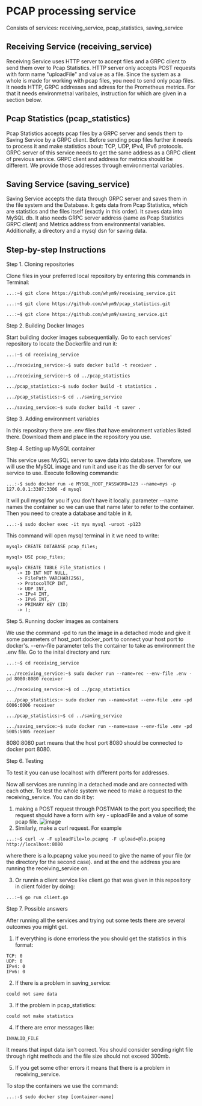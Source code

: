 # PCAP processing service

Consists of services: receiving_service, pcap_statistics, saving_service

## Receiving Service (receiving_service)

Receiving Service uses HTTP server to accept files and a GRPC client to send them over to Pcap Statistics. HTTP server only accepts POST requests with form name "uploadFile" and value as a file. Since the system as a whole is made for working with pcap files, you need to send only pcap files.
It needs HTTP, GRPC addresses and adress for the Prometheus metrics. For that it needs environmetnal varibales, instruction for which are given in a section below. 

## Pcap Statistics (pcap_statistics)

Pcap Statistics accepts pcap files by a GRPC server and sends them to Saving Service by a GRPC client. Before sending pcap files further it needs to process it and make statistics about: TCP, UDP, IPv4, IPv6 protocols. 
GRPC server of this service needs to get the same address as a GRPC client of previous service. GRPC client and address for metrics should be different. We provide those addresses through environmental variables.

## Saving Service (saving_service)

Saving Service accepts the data through GRPC server and saves them in the file system and the Database. It gets data from Pcap Statistics, which are statistics and the files itself (exactly in this order). It saves data into MySQL db.
It also needs GRPC server address (same as Pcap Statistics GRPC client) and Metrics address from environmental variables. Additionally, a directory and a mysql dsn for saving data.

## Step-by-step Instructions

Step 1. Cloning repositories

Clone files in your preferred local repository by entering this commands in Terminal:

```
...:~$ git clone https://github.com/whym9/receiving_service.git

...:~$ git clone https://github.com/whym9/pcap_statistics.git

...:~$ git clone https://github.com/whym9/saving_service.git

```

Step 2. Building Docker Images

Start building docker images subsequentially. Go to each services' repository to locate the Dockerfile and run it: 

```
...:~$ cd receiving_service

.../receiving_service:~$ sudo docker build -t receiver . 

.../receiving_service:~$ cd ../pcap_statistics

.../pcap_statistics:~$ sudo docker build -t statistics . 

.../pcap_statistics:~$ cd ../saving_service

.../saving_service:~$ sudo docker build -t saver . 
```

Step 3. Adding environment variables

In this repository there are .env files that have environment vatiables listed there. Download them and place in the repository you use.

Step 4. Setting up MySQL container

This service uses MySQL server to save data into database. Therefore, we will use the MySQL image and run it and use it as the db server for our service to use. Execute following commands:

```
...:-$ sudo docker run -e MYSQL_ROOT_PASSWORD=123 --name=mys -p 127.0.0.1:3307:3306 -d mysql
```
It will pull mysql for you if you don't have it locally. parameter --name names the container so we can use that name later to refer to the container. 
Then you need to create a database and table in it. 

```
...:-$ sudo docker exec -it mys mysql -uroot -p123
```
This command will open mysql terminal in it we need to write:

```
mysql> CREATE DATABASE pcap_files;

mysql> USE pcap_files;

mysql> CREATE TABLE File_Statistics (
    -> ID INT NOT NULL,
    -> FilePath VARCHAR(256),
    -> ProtocolTCP INT,
    -> UDP INT,
    -> IPv4 INT,
    -> IPv6 INT,
    -> PRIMARY KEY (ID)
    -> );
```



Step 5. Running docker images as containers 

We use the command -pd to run the image in a detached mode and give it some parameters of host_port:docker_port to connect your host port to docker's. --env-file parameter tells the container to take as environment the .env file. Go to the inital directory and run:

```
...:~$ cd receiving_service

.../receiving_service:~$ sudo docker run --name=rec --env-file .env -pd 8080:8080 receiver 

.../receiving_service:~$ cd ../pcap_statistics

.../pcap_statistics:~ sudo docker run --name=stat --env-file .env -pd 6006:6006 receiver

.../pcap_statistics:~$ cd ../saving_service

.../saving_service:~$ sudo docker run --name=save --env-file .env -pd 5005:5005 receiver
```

8080:8080 part means that the host port 8080 should be connected to docker port 8080.

Step 6. Testing

To test it you can use localhost with different ports for addresses.

Now all services are running in a detached mode and are connected with each other. To test the whole system we need to make a request to the receiving_service. 
You can do it by:
1. making a POST request through POSTMAN to the port you specified; the request should have a form with key - uploadFile and a value of some pcap file. 
![image](https://user-images.githubusercontent.com/104463020/192141599-58df7c58-0b59-4d7d-8a9c-11b820ad9d9c.png)
2. Similarly, make a curl request. For  example 
```
...:~$ curl -v -F uploadFile=lo.pcapng -F upload=@lo.pcapng http://localhost:8080
```

where there is a lo.pcapng value you need to give the name of your file (or the directory for the second case). and at the end the address you are running the receiving_service on.

3. Or runnin a client service like client.go that was given in this repository in client folder by doing:

```
...:~$ go run client.go
```

Step 7. Possible answers

After running all the services and trying out some tests there are several outcomes you might get.

1) If everything is done errorless the you should get the statistics in this format:
```
TCP: 0
UDP: 0
IPv4: 0
IPv6: 0
```
2) If there is a problem in saving_service:
```
could not save data
```

3) If  the problem in pcap_statistics:
```
could not make statistics
```

4) If there are error messages like:
```
INVALID_FILE
```
It means that input data isn't correct. You should consider sending right file through right methods and the file size should not exceed 300mb.

5) If you get some other errors it means that there is a problem in receiving_service.

To stop the containers we use the command:

```
...:-$ sudo docker stop [container-name]
```
